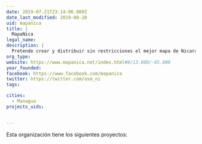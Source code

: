 ```yaml
---
date: 2019-07-21T23:14:06.000Z
date_last_modified: 2019-08-28
uid: mapanica
title: |
  MapaNica
legal_name: 
description: |
  Pretende crear y distribuir sin restricciones el mejor mapa de Nicaragua de manera colaborativa y libre.
org_type: 
website: https://www.mapanica.net/index.html#8/13.000/-85.000
year_founded: 
facebook: https://www.facebook.com/mapanica
twitter: https://twitter.com/osm_ni
tags:

cities: 
  - Managua
projects_uids:


---
```


Esta organización tiene los siguientes proyectos:


